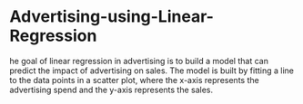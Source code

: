 # Advertising-using-Linear-Regression
he goal of linear regression in advertising is to build a model that can predict the impact of advertising on sales. The model is built by fitting a line to the data points in a scatter plot, where the x-axis represents the advertising spend and the y-axis represents the sales.
